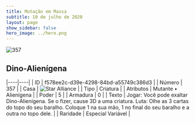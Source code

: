 ```yaml
---
title: Mutação em Massa
subtitle: 10 de julho de 2020
layout: page
show_sidebar: false
hero_image: ../hero.png
---
```


![357](https://cdn.keyforgegame.com/media/card_front/pt/479_357_R2GX594MQ3CQ_pt.png)

## Dino-Alienígena

|----|----|
| ID | f578ee2c-d39e-4298-84bd-a55749c386d3 |
| Número | 357 |
| Casa | ![Star Alliance](https://archonarcana.com/images/thumb/7/7d/Star_Alliance.png/22px-Star_Alliance.png "Aliança Estelar") |
| Tipo | Criatura |
| Atributos | Mutante • Alienígena |
| Poder | 5 |
| Armadura | 0 |
| Texto | Jogar: Você pode exaltar Dino-Alienígena. Se o fizer, cause 3D a uma criatura. Luta: Olhe as 3 cartas do topo do seu baralho. Coloque 1 na sua mão, 1 no final do seu baralho e a outra no topo dele. |
| Raridade | Especial Variável |
